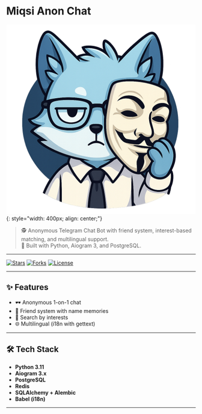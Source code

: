 # Miqsi Anon Chat

![Bot Icon](assets/images/bot_icon.png){: style="width: 400px; align: center;"}

> 🕵️ Anonymous Telegram Chat Bot with friend system, interest-based matching, and multilingual support.  
> 💬 Built with Python, Aiogram 3, and PostgreSQL.

---

[![Stars](https://img.shields.io/github/stars/taqerun/miqsi_anon_chat_telegram?style=flat-square)](https://github.com/taqerun/miqsi_anon_chat_telegram/stargazers)
[![Forks](https://img.shields.io/github/forks/taqerun/miqsi_anon_chat_telegram?style=flat-square)](https://github.com/taqerun/miqsi_anon_chat_telegram/network/members)
[![License](https://img.shields.io/github/license/taqerun/miqsi_anon_chat_telegram?style=flat-square)](https://github.com/taqerun/miqsi_anon_chat_telegram/blob/main/LICENSE)

---

## ✨ Features

- 🕶 Anonymous 1-on-1 chat
- 🧠 Friend system with name memories
- 🧩 Search by interests
- 🌐 Multilingual (i18n with gettext)

---

## 🛠 Tech Stack

- **Python 3.11**
- **Aiogram 3.x**
- **PostgreSQL**
- **Redis**
- **SQLAlchemy + Alembic**
- **Babel (i18n)**

---
